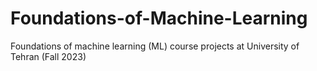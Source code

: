 # Foundations-of-Machine-Learning
Foundations of machine learning (ML) course projects at University of Tehran (Fall 2023) 
